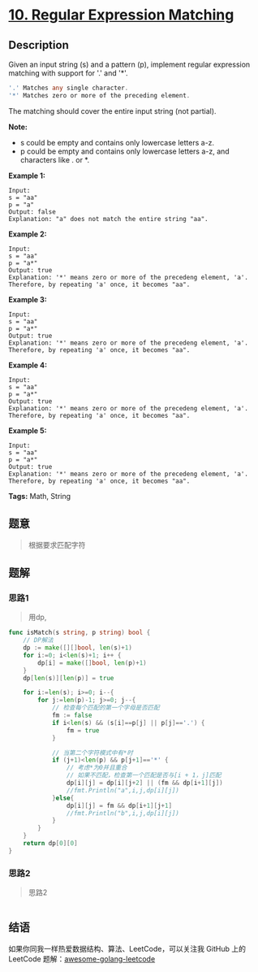# [10. Regular Expression Matching][title]

## Description

Given an input string (s) and a pattern (p), implement regular expression matching with support for '.' and '*'.
```go
'.' Matches any single character.
'*' Matches zero or more of the preceding element.
```
The matching should cover the entire input string (not partial).

**Note:**
- s could be empty and contains only lowercase letters a-z.
- p could be empty and contains only lowercase letters a-z, and characters like . or *.


**Example 1:**

```
Input:
s = "aa"
p = "a"
Output: false
Explanation: "a" does not match the entire string "aa".

```

**Example 2:**

```
Input:
s = "aa"
p = "a*"
Output: true
Explanation: '*' means zero or more of the precedeng element, 'a'. Therefore, by repeating 'a' once, it becomes "aa".
```
**Example 3:**

```
Input:
s = "aa"
p = "a*"
Output: true
Explanation: '*' means zero or more of the precedeng element, 'a'. Therefore, by repeating 'a' once, it becomes "aa".
```

**Example 4:**

```
Input:
s = "aa"
p = "a*"
Output: true
Explanation: '*' means zero or more of the precedeng element, 'a'. Therefore, by repeating 'a' once, it becomes "aa".
```
**Example 5:**

```
Input:
s = "aa"
p = "a*"
Output: true
Explanation: '*' means zero or more of the precedeng element, 'a'. Therefore, by repeating 'a' once, it becomes "aa".
```


**Tags:** Math, String

## 题意
>根据要求匹配字符

## 题解

### 思路1
> 用dp,
```go
func isMatch(s string, p string) bool {
	// DP解法
	dp := make([][]bool, len(s)+1)
	for i:=0; i<len(s)+1; i++ {
		dp[i] = make([]bool, len(p)+1)
	}
	dp[len(s)][len(p)] = true

	for i:=len(s); i>=0; i--{
		for j:=len(p)-1; j>=0; j--{
			// 检查每个匹配的第一个字母是否匹配
			fm := false
			if i<len(s) && (s[i]==p[j] || p[j]=='.') {
				fm = true
			}

			// 当第二个字符模式中有*时
			if (j+1)<len(p) && p[j+1]=='*' {
				// 考虑*为0并且重合
				// 如果不匹配，检查第一个匹配是否与[i + 1，j]匹配
				dp[i][j] = dp[i][j+2] || (fm && dp[i+1][j])
				//fmt.Println("a",i,j,dp[i][j])
			}else{
				dp[i][j] = fm && dp[i+1][j+1]
				//fmt.Println("b",i,j,dp[i][j])
			}
		}
	}
	return dp[0][0]
}
```

### 思路2
> 思路2
```go

```

## 结语

如果你同我一样热爱数据结构、算法、LeetCode，可以关注我 GitHub 上的 LeetCode 题解：[awesome-golang-leetcode][me]

[title]: https://leetcode.com/problems/regular-expression-matching/description/
[me]: https://github.com/kylesliu/awesome-golang-algorithm
